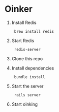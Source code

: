 # Oinker

1. Install Redis

        brew install redis
2. Start Redis

        redis-server
3. Clone this repo
4. Install dependencies

        bundle install
5. Start the server

        rails server
6. Start oinking
